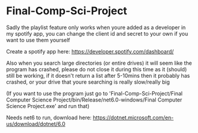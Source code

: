 # Final-Comp-Sci-Project

Sadly the playlist feature only works when youre added as a developer in my spotify app, you can change the client id and secret to your own if you want to use them yourself

Create a spotify app here: https://developer.spotify.com/dashboard/

Also when you search large directories (or entire drives) it will seem like the program has crashed, please do not close it during this time as it (should) still be working, if it doesn't return a list after 5-10mins then it probably has crashed, or your drive that youre searching is really slow/really big

(If you want to use the program just go to 'Final-Comp-Sci-Project/Final Computer Science Project/bin/Release/net6.0-windows/Final Computer Science Project.exe' and run that)

Needs net6 to run, download here: https://dotnet.microsoft.com/en-us/download/dotnet/6.0
